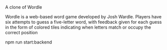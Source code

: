 A clone of Wordle

Wordle is a web-based word game developed by Josh Wardle. Players have six attempts to guess a five-letter word, with feedback given for each guess in the form of colored tiles indicating when letters match or occupy the correct position

npm run start:backend